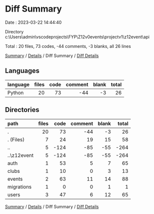 # Diff Summary

Date : 2023-03-22 14:44:40

Directory c:\\Users\\admin\\vscodeprojects\\FYP\\Z12v0events\\projectv1\\z12event\\api

Total : 20 files,  73 codes, -44 comments, -3 blanks, all 26 lines

[Summary](results.md) / [Details](details.md) / Diff Summary / [Diff Details](diff-details.md)

## Languages
| language | files | code | comment | blank | total |
| :--- | ---: | ---: | ---: | ---: | ---: |
| Python | 20 | 73 | -44 | -3 | 26 |

## Directories
| path | files | code | comment | blank | total |
| :--- | ---: | ---: | ---: | ---: | ---: |
| . | 20 | 73 | -44 | -3 | 26 |
| . (Files) | 7 | 24 | 19 | 15 | 58 |
| .. | 5 | -124 | -85 | -55 | -264 |
| ..\\z12event | 5 | -124 | -85 | -55 | -264 |
| auth | 1 | 53 | 5 | 7 | 65 |
| clubs | 1 | 10 | 0 | 3 | 13 |
| events | 2 | 63 | 11 | 14 | 88 |
| migrations | 1 | 0 | 0 | 1 | 1 |
| users | 3 | 47 | 6 | 12 | 65 |

[Summary](results.md) / [Details](details.md) / Diff Summary / [Diff Details](diff-details.md)